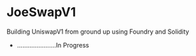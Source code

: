 # JoeSwapV1
Building UniswapV1 from ground up using Foundry and Solidity
- ......................In Progress
